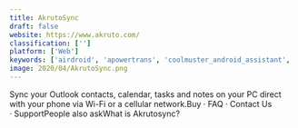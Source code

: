 ```yaml
---
title: AkrutoSync
draft: false 
website: https://www.akruto.com/
classification: ['']
platform: ['Web']
keywords: ['airdroid', 'apowertrans', 'coolmuster_android_assistant', 'etesync', 'go_contact_sync_mod', 'jihosoft_phone_transfer', 'myphoneexplorer', 'nuevasync', 'oggsync', 'outlook_caldav_synchronizer', 'outlook_google_calendar_sync', 'outlook4gmail', 'phonecopy', 'sync2', 'wunderlist_for_outlook', 'ical4ol', 'icloud']
image: 2020/04/AkrutoSync.png
---
```

Sync your Outlook contacts, calendar, tasks and notes on your PC direct with your phone via Wi-Fi or a cellular network.‎Buy · ‎FAQ · ‎Contact Us · ‎SupportPeople also askWhat is Akrutosync?